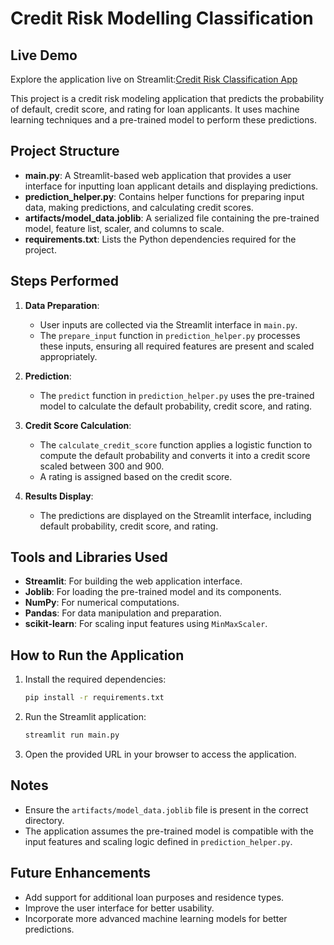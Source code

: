 # Credit Risk Modelling Classification 

## Live Demo
Explore the application live on Streamlit:[Credit Risk Classification App](https://creditriskmodellingclassificationaspunith.streamlit.app/) 

This project is a credit risk modeling application that predicts the probability of default, credit score, and rating for loan applicants. It uses machine learning techniques and a pre-trained model to perform these predictions.

## Project Structure

- **main.py**: A Streamlit-based web application that provides a user interface for inputting loan applicant details and displaying predictions.
- **prediction_helper.py**: Contains helper functions for preparing input data, making predictions, and calculating credit scores.
- **artifacts/model_data.joblib**: A serialized file containing the pre-trained model, feature list, scaler, and columns to scale.
- **requirements.txt**: Lists the Python dependencies required for the project.

## Steps Performed

1. **Data Preparation**:
   - User inputs are collected via the Streamlit interface in `main.py`.
   - The `prepare_input` function in `prediction_helper.py` processes these inputs, ensuring all required features are present and scaled appropriately.

2. **Prediction**:
   - The `predict` function in `prediction_helper.py` uses the pre-trained model to calculate the default probability, credit score, and rating.

3. **Credit Score Calculation**:
   - The `calculate_credit_score` function applies a logistic function to compute the default probability and converts it into a credit score scaled between 300 and 900.
   - A rating is assigned based on the credit score.

4. **Results Display**:
   - The predictions are displayed on the Streamlit interface, including default probability, credit score, and rating.

## Tools and Libraries Used

- **Streamlit**: For building the web application interface.
- **Joblib**: For loading the pre-trained model and its components.
- **NumPy**: For numerical computations.
- **Pandas**: For data manipulation and preparation.
- **scikit-learn**: For scaling input features using `MinMaxScaler`.

## How to Run the Application

1. Install the required dependencies:
   ```bash
   pip install -r requirements.txt
   ```

2. Run the Streamlit application:
   ```bash
   streamlit run main.py
   ```

3. Open the provided URL in your browser to access the application.

## Notes

- Ensure the `artifacts/model_data.joblib` file is present in the correct directory.
- The application assumes the pre-trained model is compatible with the input features and scaling logic defined in `prediction_helper.py`.

## Future Enhancements

- Add support for additional loan purposes and residence types.
- Improve the user interface for better usability.
- Incorporate more advanced machine learning models for better predictions.
